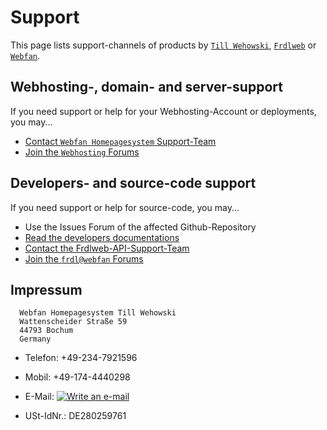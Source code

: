 # Support
This page lists support-channels of products by [`Till Wehowski`](https://github.com/wehowski/), [`Frdlweb`](https://frdlweb.de) or [`Webfan`](https://webfan.de).

## Webhosting-, domain- and server-support

If you need support or help for your Webhosting-Account or deployments, you may...

* [Contact `Webfan Homepagesystem` Support-Team](https://domainundhomepagespeicher.webfan.de/kontakt.html)
* [Join the `Webhosting` Forums](https://domainundhomepagespeicher.webfan.de/forum/)

## Developers- and source-code support

If you need support or help for source-code, you may...

* Use the Issues Forum of the affected Github-Repository
* [Read the developers documentations](https://apps.api.frdl.de/developer/#!/documentation/bootstrap)
* [Contact the Frdlweb-API-Support-Team](https://apps.api.frdl.de/developer/#!/documentation/support)
* [Join the `frdl@webfan` Forums](https://frdl.webfan.de/forum/)


## Impressum
````
  Webfan Homepagesystem Till Wehowski
  Wattenscheider Straße 59
  44793 Bochum
  Germany
````   
- Telefon: +49-234-7921596
- Mobil: +49-174-4440298
- E-Mail: [![Write an e-mail](https://cdn.webfan.de/email.jpg)](https://webfan.de/contact/)
   
- USt-IdNr.: DE280259761



